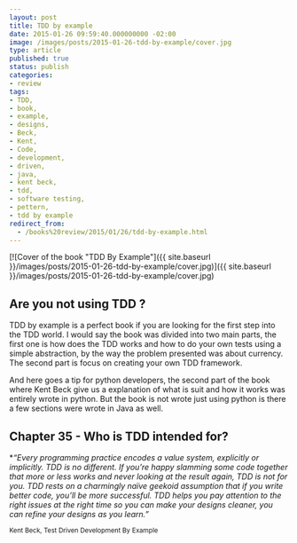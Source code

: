 ```yaml
---
layout: post
title: TDD by example
date: 2015-01-26 09:59:40.000000000 -02:00
image: /images/posts/2015-01-26-tdd-by-example/cover.jpg
type: article
published: true
status: publish
categories:
- review
tags:
- TDD,
- book,
- example,
- designs,
- Beck,
- Kent,
- Code,
- development,
- driven,
- java,
- kent beck,
- tdd,
- software testing,
- pettern,
- tdd by example
redirect_from:
  - /books%20review/2015/01/26/tdd-by-example.html
---
```


[![Cover of the book "TDD By Example"]({{ site.baseurl }}/images/posts/2015-01-26-tdd-by-example/cover.jpg)]({{ site.baseurl }}/images/posts/2015-01-26-tdd-by-example/cover.jpg)

## Are you not using TDD ?

TDD by example is a perfect book if you are looking for the first step into the
TDD world. I would say the book was divided into two main parts, the first one
is how does the TDD works and how to do your own tests using a simple abstraction,
by the way the problem presented was about currency. The second part is focus
on creating your own TDD framework.

And here goes a tip for python developers, the second part of the book where
Kent Beck give us a explanation of what is suit and how it works was entirely
wrote in python. But the book is not wrote just using python is there a few
sections were wrote in Java as well.

## Chapter 35 - Who is TDD intended for?

**“Every programming practice encodes a value system, explicitly or implicitly. TDD is no different. If you’re happy slamming some code together that more or less works and never looking at the result again, TDD is not for you. TDD rests on a charmingly naïve geekoid assumption that if you write better code, you’ll be more successful. TDD helps you pay attention to the right issues at the right time so you can make your designs cleaner, you can refine your designs as you learn.”*

<small>Kent Beck, Test Driven Development By Example</small>
